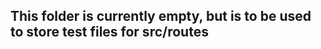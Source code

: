<!--
SPDX-FileCopyrightText: 2022 The Aalto Grades Developers

SPDX-License-Identifier: MIT
-->
## This folder is currently empty, but is to be used to store test files for src/routes